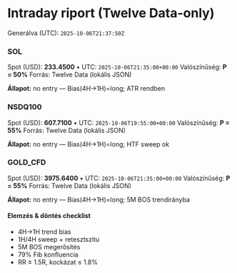 # Intraday riport (Twelve Data-only)

Generálva (UTC): `2025-10-06T21:37:50Z`

### SOL

Spot (USD): **233.4500** • UTC: `2025-10-06T21:35:00+00:00`
Valószínűség: **P = 50%**
Forrás: Twelve Data (lokális JSON)

**Állapot:** no entry — Bias(4H→1H)=long; ATR rendben

### NSDQ100

Spot (USD): **607.7100** • UTC: `2025-10-06T19:55:00+00:00`
Valószínűség: **P = 55%**
Forrás: Twelve Data (lokális JSON)

**Állapot:** no entry — Bias(4H→1H)=long; HTF sweep ok

### GOLD_CFD

Spot (USD): **3975.6400** • UTC: `2025-10-06T21:35:00+00:00`
Valószínűség: **P = 55%**
Forrás: Twelve Data (lokális JSON)

**Állapot:** no entry — Bias(4H→1H)=long; 5M BOS trendirányba

#### Elemzés & döntés checklist
- 4H→1H trend bias
- 1H/4H sweep + retesztszitu
- 5M BOS megerősítés
- 79% Fib konfluencia
- RR ≥ 1.5R, kockázat ≤ 1.8%
